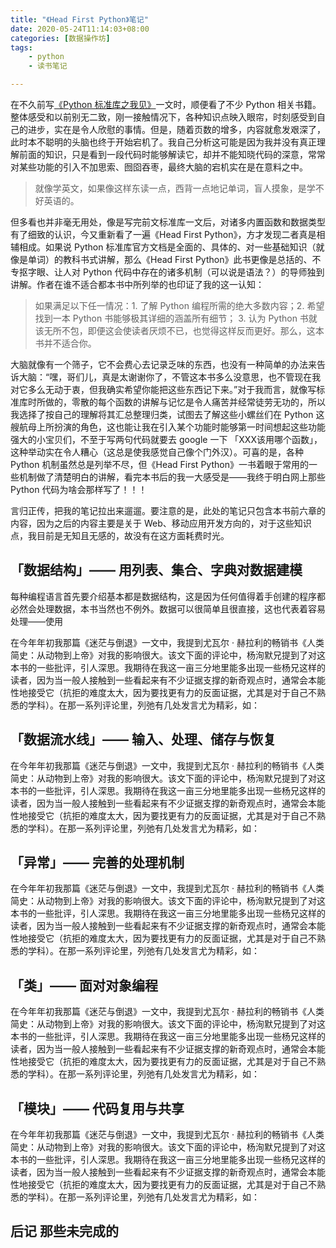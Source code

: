 ```yaml
---
title: "《Head First Python》笔记"
date: 2020-05-24T11:14:03+08:00
categories: [数据操作坊]
tags:
    - python
    - 读书笔记

---
```



在不久前写[《Python 标准库之我见》](https://www.divinerhjf.xyz/posts/2020-05-08-python-standard-library/)一文时，顺便看了不少 Python 相关书籍。整体感受和以前别无二致，刚一接触情况下，各种知识点映入眼帘，时刻感受到自己的进步，实在是令人欣慰的事情。但是，随着页数的增多，内容就愈发艰深了，此时本不聪明的头脑也终于开始宕机了。我自己分析这可能是因为我并没有真正理解前面的知识，只是看到一段代码时能够解读它，却并不能知晓代码的深意，常常对某些功能的引入不加思索、囫囵吞枣，最终大脑的宕机实在是在意料之中。

> 就像学英文，如果像这样东读一点，西背一点地记单词，盲人摸象，是学不好英语的。

但多看也并非毫无用处，像是写完前文标准库一文后，对诸多内置函数和数据类型有了细致的认识，今又重新看了一遍《Head First Python》，方才发现二者真是相辅相成。如果说 Python 标准库官方文档是全面的、具体的、对一些基础知识（就像是单词）的教科书式讲解，那么《Head First Python》此书更像是总括的、不专抠字眼、让人对 Python 代码中存在的诸多机制（可以说是语法？）的导师独到讲解。作者在谁不适合都本书中所列举的也印证了我的这一认知：

> 如果满足以下任一情况：1. 了解 Python 编程所需的绝大多数内容；2. 希望找到一本 Python 书能够极其详细的涵盖所有细节； 3. 认为 Python 书就该无所不包，即便这会使读者厌烦不已，也觉得这样反而更好。那么，这本书并不适合你。

大脑就像有一个筛子，它不会费心去记录乏味的东西，也没有一种简单的办法来告诉大脑：“嘿，哥们儿，真是太谢谢你了，不管这本书多么没意思，也不管现在我对它多么无动于衷，但我确实希望你能把这些东西记下来。”对于我而言，就像写标准库时所做的，零散的每个函数的讲解与记忆是令人痛苦并经常徒劳无功的，所以我选择了按自己的理解将其汇总整理归类，试图去了解这些小螺丝们在 Python 这艘航母上所扮演的角色，这也能让我在引入某个功能时能够第一时间想起这些功能强大的小宝贝们，不至于写两句代码就要去 google 一下 「XXX该用哪个函数」，这种举动实在令人糟心（这总是使我感觉自己像个门外汉）。可喜的是，各种 Python 机制虽然总是列举不尽，但《Head First Python》一书着眼于常用的一些机制做了清楚明白的讲解，看完本书后的我一大感受是——我终于明白网上那些 Python 代码为啥会那样写了！！！

言归正传，把我的笔记拉出来遛遛。要注意的是，此处的笔记只包含本书前六章的内容，因为之后的内容主要是关于 Web、移动应用开发方向的，对于这些知识点，我目前是无知且无感的，故没有在这方面耗费时光。

## 「数据结构」—— 用列表、集合、字典对数据建模

每种编程语言首先要介绍基本都是数据结构，这是因为任何值得着手创建的程序都必然会处理数据，本书当然也不例外。数据可以很简单且很直接，这也代表着容易处理——使用

在今年年初我那篇《迷茫与倒退》一文中，我提到尤瓦尔 · 赫拉利的畅销书《人类简史：从动物到上帝》对我的影响很大。该文下面的评论中，杨洵默兄提到了对这本书的一些批评，引人深思。我期待在我这一亩三分地里能多出现一些杨兄这样的读者，因为当一般人接触到一些看起来有不少证据支撑的新奇观点时，通常会本能性地接受它（抗拒的难度太大，因为要找更有力的反面证据，尤其是对于自己不熟悉的学科）。在那一系列评论里，列弛有几处发言尤为精彩，如：

## 「数据流水线」—— 输入、处理、储存与恢复

在今年年初我那篇《迷茫与倒退》一文中，我提到尤瓦尔 · 赫拉利的畅销书《人类简史：从动物到上帝》对我的影响很大。该文下面的评论中，杨洵默兄提到了对这本书的一些批评，引人深思。我期待在我这一亩三分地里能多出现一些杨兄这样的读者，因为当一般人接触到一些看起来有不少证据支撑的新奇观点时，通常会本能性地接受它（抗拒的难度太大，因为要找更有力的反面证据，尤其是对于自己不熟悉的学科）。在那一系列评论里，列弛有几处发言尤为精彩，如：

## 「异常」—— 完善的处理机制

在今年年初我那篇《迷茫与倒退》一文中，我提到尤瓦尔 · 赫拉利的畅销书《人类简史：从动物到上帝》对我的影响很大。该文下面的评论中，杨洵默兄提到了对这本书的一些批评，引人深思。我期待在我这一亩三分地里能多出现一些杨兄这样的读者，因为当一般人接触到一些看起来有不少证据支撑的新奇观点时，通常会本能性地接受它（抗拒的难度太大，因为要找更有力的反面证据，尤其是对于自己不熟悉的学科）。在那一系列评论里，列弛有几处发言尤为精彩，如：

## 「类」—— 面对对象编程

在今年年初我那篇《迷茫与倒退》一文中，我提到尤瓦尔 · 赫拉利的畅销书《人类简史：从动物到上帝》对我的影响很大。该文下面的评论中，杨洵默兄提到了对这本书的一些批评，引人深思。我期待在我这一亩三分地里能多出现一些杨兄这样的读者，因为当一般人接触到一些看起来有不少证据支撑的新奇观点时，通常会本能性地接受它（抗拒的难度太大，因为要找更有力的反面证据，尤其是对于自己不熟悉的学科）。在那一系列评论里，列弛有几处发言尤为精彩，如：

## 「模块」—— 代码复用与共享

在今年年初我那篇《迷茫与倒退》一文中，我提到尤瓦尔 · 赫拉利的畅销书《人类简史：从动物到上帝》对我的影响很大。该文下面的评论中，杨洵默兄提到了对这本书的一些批评，引人深思。我期待在我这一亩三分地里能多出现一些杨兄这样的读者，因为当一般人接触到一些看起来有不少证据支撑的新奇观点时，通常会本能性地接受它（抗拒的难度太大，因为要找更有力的反面证据，尤其是对于自己不熟悉的学科）。在那一系列评论里，列弛有几处发言尤为精彩，如：

## 后记 那些未完成的